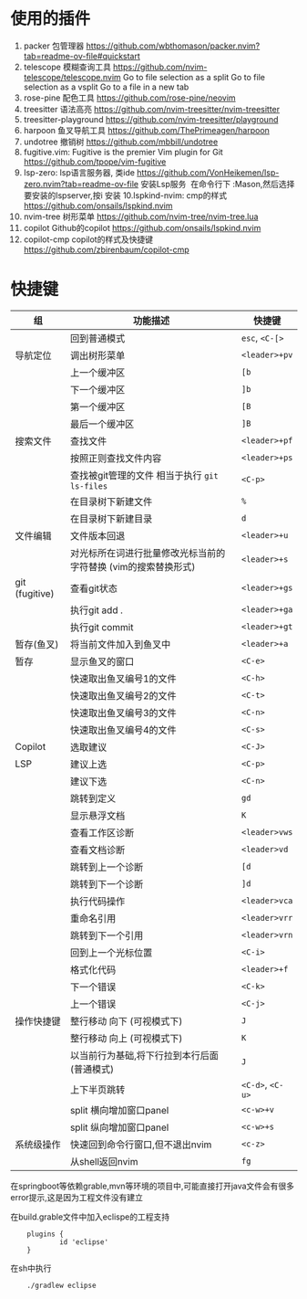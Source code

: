 # 使用的插件

1. packer 包管理器 https://github.com/wbthomason/packer.nvim?tab=readme-ov-file#quickstart
2. telescope 模糊查询工具 https://github.com/nvim-telescope/telescope.nvim
	<C-x>	Go to file selection as a split
	<C-v>	Go to file selection as a vsplit
	<C-t>	Go to a file in a new tab
3. rose-pine 配色工具 https://github.com/rose-pine/neovim
4. treesitter 语法高亮  https://github.com/nvim-treesitter/nvim-treesitter 
5. treesitter-playground https://github.com/nvim-treesitter/playground
6. harpoon 鱼叉导航工具 https://github.com/ThePrimeagen/harpoon
7. undotree 撤销树 https://github.com/mbbill/undotree
8. fugitive.vim:  Fugitive is the premier Vim plugin for Git  https://github.com/tpope/vim-fugitive
9. lsp-zero: lsp语言服务器, 类ide https://github.com/VonHeikemen/lsp-zero.nvim?tab=readme-ov-file
     安装Lsp服务 	在命令行下 :Mason,然后选择要安装的lspserver,按i 安装
10.lspkind-nvim:  cmp的样式 https://github.com/onsails/lspkind.nvim
11. nvim-tree 树形菜单   https://github.com/nvim-tree/nvim-tree.lua
12. copilot Github的copilot https://github.com/onsails/lspkind.nvim
13. copilot-cmp  copilot的样式及快捷键 https://github.com/zbirenbaum/copilot-cmp

# 快捷键
| 组             | 功能描述                                 | 快捷键         |
|----------------|------------------------------------------|----------------|
|                | 回到普通模式                             | `esc`, `<C-[>` |
| 导航定位       | 调出树形菜单                             | `<leader>+pv`  |
|                | 上一个缓冲区                             | `[b`           |
|                | 下一个缓冲区                             | `]b`           |
|                | 第一个缓冲区                             | `[B`           |
|                | 最后一个缓冲区                           | `]B`           |
| 搜索文件       | 查找文件                                 | `<leader>+pf`  |
|                | 按照正则查找文件内容                     | `<leader>+ps`  |
|                | 查找被git管理的文件 相当于执行 `git ls-files` | `<C-p>`      |
|                | 在目录树下新建文件                       | `%`            |
|                | 在目录树下新建目录                       | `d`            |
| 文件编辑       | 文件版本回退                             | `<leader>+u`   |
|                | 对光标所在词进行批量修改光标当前的字符替换 (vim的搜索替换形式) | `<leader>+s` |
| git (fugitive) | 查看git状态                             | `<leader>+gs`  |
|                | 执行git add .                           | `<leader>+ga`  |
|                | 执行git commit                          | `<leader>+gt`  |
| 暂存(鱼叉)     | 将当前文件加入到鱼叉中                   | `<leader>+a`   |
| 暂存           | 显示鱼叉的窗口                           | `<C-e>`        |
|                | 快速取出鱼叉编号1的文件                  | `<C-h>`        |
|                | 快速取出鱼叉编号2的文件                  | `<C-t>`        |
|                | 快速取出鱼叉编号3的文件                  | `<C-n>`        |
|                | 快速取出鱼叉编号4的文件                  | `<C-s>`        |
| Copilot        | 选取建议                                 | `<C-J>`        |
| LSP            | 建议上选                                 | `<C-p>`        |
|                | 建议下选                                 | `<C-n>`        |
|                | 跳转到定义                               | `gd`           |
|                | 显示悬浮文档                             | `K`            |
|                | 查看工作区诊断                           | `<leader>vws`  |
|                | 查看文档诊断                             | `<leader>vd`   |
|                | 跳转到上一个诊断                         | `[d`           |
|                | 跳转到下一个诊断                         | `]d`           |
|                | 执行代码操作                             | `<leader>vca`  |
|                | 重命名引用                               | `<leader>vrr`  |
|                | 跳转到下一个引用                         | `<leader>vrn`  |
|                | 回到上一个光标位置                       | `<C-i>`        |
|                | 格式化代码                               | `<leader>+f`   |
|                | 下一个错误                               | `<C-k>`        |
|                | 上一个错误                               | `<C-j>`        |
| 操作快捷键     | 整行移动 向下 (可视模式下)               | `J`            |
|                | 整行移动 向上 (可视模式下)               | `K`            |
|                | 以当前行为基础,将下行拉到本行后面 (普通模式)   | `J`            |
|                | 上下半页跳转                             | `<C-d>`, `<C-u>`|
|                | split 横向增加窗口panel                  | `<c-w>+v`      |
|                | split 纵向增加窗口panel                  | `<c-w>+s`      |
| 系统级操作     | 快速回到命令行窗口,但不退出nvim          | `<c-z>`        |
|                | 从shell返回nvim                          | `fg`           |




在springboot等依赖grable,mvn等环境的项目中,可能直接打开java文件会有很多error提示,这是因为工程文件没有建立

在build.grable文件中加入eclispe的工程支持
 >>>
 		plugins {
    			id 'eclipse'
		}
  >>>
在sh中执行
>>>
		./gradlew eclipse
